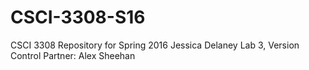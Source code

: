 # CSCI-3308-S16
CSCI 3308 Repository for Spring 2016
Jessica Delaney
Lab 3, Version Control
Partner: Alex Sheehan